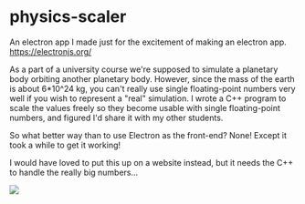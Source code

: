 # physics-scaler
An electron app I made just for the excitement of making an electron app.
https://electronjs.org/

As a part of a university course we're supposed to simulate a planetary body orbiting
another planetary body. However, since the mass of the earth is about 6*10^24 kg, you can't
really use single floating-point numbers very well if you wish to represent a "real" simulation.
I wrote a C++ program to scale the values freely so they become usable with single floating-point numbers, 
and figured I'd share it with my other students.

So what better way than to use Electron as the front-end? None! Except it took a while to get it working!

I would have loved to put this up on a website instead, but it needs the C++ to handle the really big numbers...

![](https://puu.sh/EqkXK/0dca4a275e.gif)
